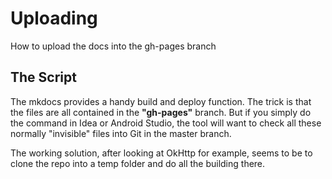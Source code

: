 Uploading
========

How to upload the docs into the gh-pages branch

The Script
-----------

The mkdocs provides a handy build and deploy function.  The
trick is that the files are all contained in the <b>"gh-pages"</b>
branch.   But if you simply do the command in Idea or Android Studio,
the tool will want to check all these normally "invisible" files
into Git in the master branch.

The working solution, after looking at OkHttp for example, seems to
be to clone the repo into a temp folder and do all the building there.


